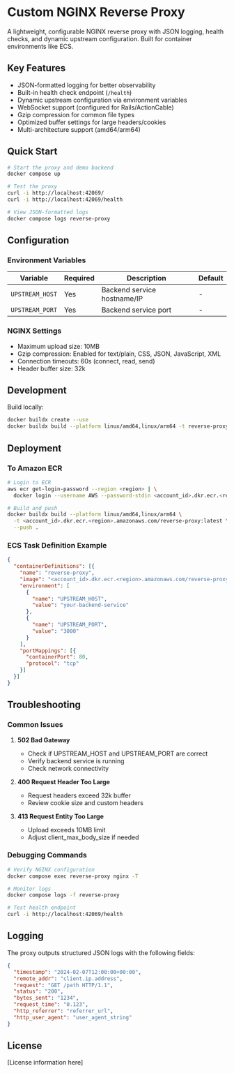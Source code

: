 # Custom NGINX Reverse Proxy

A lightweight, configurable NGINX reverse proxy with JSON logging, health checks, and dynamic upstream configuration. Built for container environments like ECS.

## Key Features

- JSON-formatted logging for better observability
- Built-in health check endpoint (`/health`)
- Dynamic upstream configuration via environment variables
- WebSocket support (configured for Rails/ActionCable)
- Gzip compression for common file types
- Optimized buffer settings for large headers/cookies
- Multi-architecture support (amd64/arm64)

## Quick Start

```bash
# Start the proxy and demo backend
docker compose up

# Test the proxy
curl -i http://localhost:42069/
curl -i http://localhost:42069/health

# View JSON-formatted logs
docker compose logs reverse-proxy
```

## Configuration

### Environment Variables

| Variable | Required | Description | Default |
|----------|----------|-------------|---------|
| `UPSTREAM_HOST` | Yes | Backend service hostname/IP | - |
| `UPSTREAM_PORT` | Yes | Backend service port | - |

### NGINX Settings

- Maximum upload size: 10MB
- Gzip compression: Enabled for text/plain, CSS, JSON, JavaScript, XML
- Connection timeouts: 60s (connect, read, send)
- Header buffer size: 32k

## Development

Build locally:
```bash
docker buildx create --use
docker buildx build --platform linux/amd64,linux/arm64 -t reverse-proxy .
```

## Deployment

### To Amazon ECR

```bash
# Login to ECR
aws ecr get-login-password --region <region> | \
  docker login --username AWS --password-stdin <account_id>.dkr.ecr.<region>.amazonaws.com

# Build and push
docker buildx build --platform linux/amd64,linux/arm64 \
  -t <account_id>.dkr.ecr.<region>.amazonaws.com/reverse-proxy:latest \
  --push .
```

### ECS Task Definition Example

```json
{
  "containerDefinitions": [{
    "name": "reverse-proxy",
    "image": "<account_id>.dkr.ecr.<region>.amazonaws.com/reverse-proxy:latest",
    "environment": [
      {
        "name": "UPSTREAM_HOST",
        "value": "your-backend-service"
      },
      {
        "name": "UPSTREAM_PORT",
        "value": "3000"
      }
    ],
    "portMappings": [{
      "containerPort": 80,
      "protocol": "tcp"
    }]
  }]
}
```

## Troubleshooting

### Common Issues

1. **502 Bad Gateway**
   - Check if UPSTREAM_HOST and UPSTREAM_PORT are correct
   - Verify backend service is running
   - Check network connectivity

2. **400 Request Header Too Large**
   - Request headers exceed 32k buffer
   - Review cookie size and custom headers

3. **413 Request Entity Too Large**
   - Upload exceeds 10MB limit
   - Adjust client_max_body_size if needed

### Debugging Commands

```bash
# Verify NGINX configuration
docker compose exec reverse-proxy nginx -T

# Monitor logs
docker compose logs -f reverse-proxy

# Test health endpoint
curl -i http://localhost:42069/health
```

## Logging

The proxy outputs structured JSON logs with the following fields:
```json
{
  "timestamp": "2024-02-07T12:00:00+00:00",
  "remote_addr": "client.ip.address",
  "request": "GET /path HTTP/1.1",
  "status": "200",
  "bytes_sent": "1234",
  "request_time": "0.123",
  "http_referrer": "referrer_url",
  "http_user_agent": "user_agent_string"
}
```

## License

[License information here]
